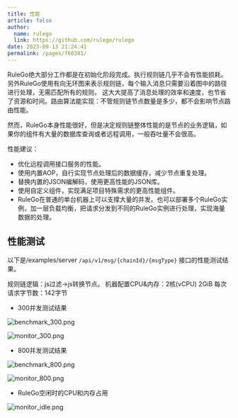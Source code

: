 ```yaml
---
title: 性能
article: false
author: 
  name: rulego
  link: https://github.com/rulego/rulego
date: 2023-09-13 21:24:41
permalink: /pages/f60381/
---
```


RuleGo绝大部分工作都是在初始化阶段完成。执行规则链几乎不会有性能损耗。另外RuleGo使用有向无环图来表示规则链，每个输入消息只需要沿着图中的路径进行处理，无需匹配所有的规则，
这大大提高了消息处理的效率和速度，也节省了资源和时间。路由算法能实现：不管规则链节点数量是多少，都不会影响节点路由性能。

然而，RuleGo本身性能很好，但是决定规则链整体性能的是节点的业务逻辑，如果你的组件有大量的数据库查询或者远程调用，一般吞吐量不会很高。

性能建议：
 - 优化远程调用接口服务的性能。
 - 使用内置AOP，自行实现节点处理后的数据缓存，减少节点重复处理。
 - 替换内置的JSON编解码，使用更高性能的JSON库。
 - 使用自定义组件，实现满足项目特殊需求的更高性能组件。
 - RuleGo在普通的单台机器上可以支撑大量的并发。也可以部署多个RuleGo实例，加一层负载均衡，把请求分发到不同的RuleGo实例进行处理，实现海量数据的处理。

## 性能测试

以下是/examples/server `/api/v1/msg/{chainId}/{msgType}` 接口的性能测试结果。

规则链逻辑：js过滤->js转换节点。
机器配置CPU&内存：2核(vCPU) 2GiB
每次请求字节数：142字节

- 300并发测试结果

![benchmark_300.png](/img/benchmark/benchmark_300.png)

![monitor_300.png](/img/benchmark/monitor_300.png)

- 800并发测试结果

![benchmark_800.png](/img/benchmark/benchmark_800.png)

![monitor_800.png](/img/benchmark/monitor_800.png)

- RuleGo空闲时的CPU和内存占用

![monitor_idle.png](/img/benchmark/monitor_idle.png)
